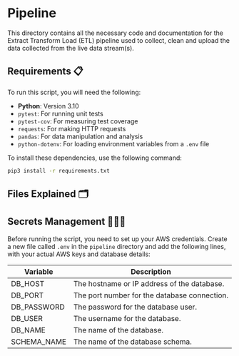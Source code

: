 # Pipeline

This directory contains all the necessary code and documentation for the Extract Transform Load (ETL) pipeline used to collect, clean and upload the data collected from the live data stream(s).

## Requirements 📋

To run this script, you will need the following:
- **Python**: Version 3.10
- `pytest`: For running unit tests
- `pytest-cov`: For measuring test coverage
- `requests`: For making HTTP requests
- `pandas`: For data manipulation and analysis
- `python-dotenv`: For loading environment variables from a `.env` file


To install these dependencies, use the following command:

```zsh
pip3 install -r requirements.txt
```

## Files Explained 🗂️


## Secrets Management 🕵🏽‍♂️
Before running the script, you need to set up your AWS credentials. Create a new file called `.env` in the `pipeline` directory and add the following lines, with your actual AWS keys and database details:

| Variable         | Description                                      |
|------------------|--------------------------------------------------|
| DB_HOST          | The hostname or IP address of the database.      |
| DB_PORT          | The port number for the database connection.     |
| DB_PASSWORD      | The password for the database user.              |
| DB_USER          | The username for the database.                   |
| DB_NAME          | The name of the database.                        |
| SCHEMA_NAME      | The name of the database schema.                 |
